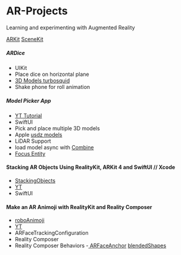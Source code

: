 # AR-Projects
Learning and experimenting with Augmented Reality 

[ARKit](https://developer.apple.com/augmented-reality/arkit/)
[SceneKit](https://developer.apple.com/documentation/scenekit)

##### ARDice
 - UIKit
 - Place dice on horizontal plane
 - [3D Models turbosquid](https://www.turbosquid.com)
 - Shake phone for roll animation 
 
##### Model Picker App
- [YT Tutorial](https://www.youtube.com/watch?v=9R_G0EI-UoI&list=PLBv1NzmBcY51I2qFurJv8Kk5jw1JIJeeY)
- SwiftUI
-  Pick and place multiple 3D models
- Apple [usdz models](https://developer.apple.com/augmented-reality/quick-look/)
- LiDAR Support 
- load model async with [Combine](https://developer.apple.com/documentation/combine)
- [Focus Entity](https://github.com/maxxfrazer/FocusEntity)


#### Stacking AR Objects Using RealityKit, ARKit 4 and SwiftUI // Xcode
- [StackingObjects]()
- [YT](https://www.youtube.com/watch?v=mPJiRtNzIHw)
- SwiftUI


#### Make an AR Animoji with RealityKit and Reality Composer
- [roboAnimoji]()
- [YT](https://www.youtube.com/watch?v=xXX2s-cWJNw)
- ARFaceTrackingConfiguration
- Reality Composer
- Reality Composer Behaviors
-[ ARFaceAnchor](https://developer.apple.com/documentation/arkit/arfaceanchor?language=objc) [blendedShapes](https://developer.apple.com/documentation/arkit/arfaceanchor/2928251-blendshapes?language=objc)

